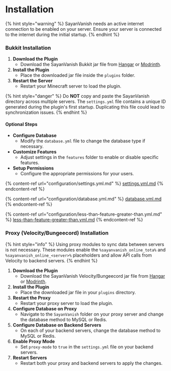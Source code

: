 # Installation

{% hint style="warning" %}
SayanVanish needs an active internet connection to be enabled on your server. Ensure your server is connected to the internet during the initial startup.
{% endhint %}

### Bukkit Installation

1. **Download the Plugin**
   * Download the SayanVanish Bukkit jar file from [Hangar](https://hangar.papermc.io/Syrent/SayanVanish) or [Modrinth](https://modrinth.com/plugin/sayanvanish).
2. **Install the Plugin**
   * Place the downloaded jar file inside the `plugins` folder.
3. **Restart the Server**
   * Restart your Minecraft server to load the plugin.

{% hint style="danger" %}
Do **NOT** copy and paste the SayanVanish directory across multiple servers. The `settings.yml` file contains a unique ID generated during the plugin's first startup. Duplicating this file could lead to synchronization issues.
{% endhint %}

#### Optional Steps

* **Configure Database**
  * Modify the `database.yml` file to change the database type if necessary.
* **Customize Features**
  * Adjust settings in the `features` folder to enable or disable specific features.
* **Setup Permissions**
  * Configure the appropriate permissions for your users.

{% content-ref url="configuration/settings.yml.md" %}
[settings.yml.md](configuration/settings.yml.md)
{% endcontent-ref %}

{% content-ref url="configuration/database.yml.md" %}
[database.yml.md](configuration/database.yml.md)
{% endcontent-ref %}

{% content-ref url="configuration/less-than-feature-greater-than.yml.md" %}
[less-than-feature-greater-than.yml.md](configuration/less-than-feature-greater-than.yml.md)
{% endcontent-ref %}

### Proxy (Velocity/Bungeecord) Installation

{% hint style="info" %}
Using proxy modules to sync data between servers is not necessary. These modules enable the `%sayanvanish_online_tota%` and `%sayanvanish_online_<server>%` placeholders and allow API calls from Velocity to backend servers.
{% endhint %}

1. **Download the Plugin**
   * Download the SayanVanish Velocity/Bungeecord jar file from [Hangar](https://hangar.papermc.io/Syrent/SayanVanish) or [Modrinth](https://modrinth.com/plugin/sayanvanish).
2. **Install the Plugin**
   * Place the downloaded jar file in your `plugins` directory.
3. **Restart the Proxy**
   * Restart your proxy server to load the plugin.
4. **Configure Database on Proxy**
   * Navigate to the `SayanVanish` folder on your proxy server and change the database method to MySQL or Redis.
5. **Configure Database on Backend Servers**
   * On each of your backend servers, change the database method to MySQL or Redis.
6. **Enable Proxy Mode**
   * Set `proxy-mode` to `true` in the `settings.yml` file on your backend servers.
7. **Restart Servers**
   * Restart both your proxy and backend servers to apply the changes.

